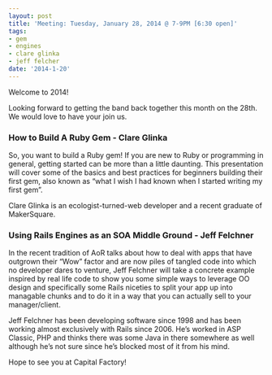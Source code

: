 ```yaml
---
layout: post
title: 'Meeting: Tuesday, January 28, 2014 @ 7-9PM [6:30 open]'
tags:
- gem
- engines
- clare glinka
- jeff felcher
date: '2014-1-20'
---
```

Welcome to 2014!

Looking forward to getting the band back together this month on the 28th. We would love to have your join us.

### How to Build A Ruby Gem - Clare Glinka

So, you want to build a Ruby gem! If you are new to Ruby or programming in general, getting started can be more than a little daunting. This presentation will cover some of the basics and best practices for beginners building their first gem, also known as “what I wish I had known when I started writing my first gem”.

Clare Glinka is an ecologist-turned-web developer and a recent graduate of MakerSquare.

### Using Rails Engines as an SOA Middle Ground - Jeff Felchner

In the recent tradition of AoR talks about how to deal with apps that have outgrown their “Wow” factor and are now piles of tangled code into which no developer dares to venture, Jeff Felchner will take a concrete example inspired by real life code to show you some simple ways to leverage OO design and specifically some Rails niceties to split your app up into managable chunks and to do it in a way that you can actually sell to your manager/client.

Jeff Felchner has been developing software since 1998 and has been working almost exclusively with Rails since 2006. He’s worked in ASP Classic, PHP and thinks there was some Java in there somewhere as well although he’s not sure since he’s blocked most of it from his mind.

Hope to see you at Capital Factory!

